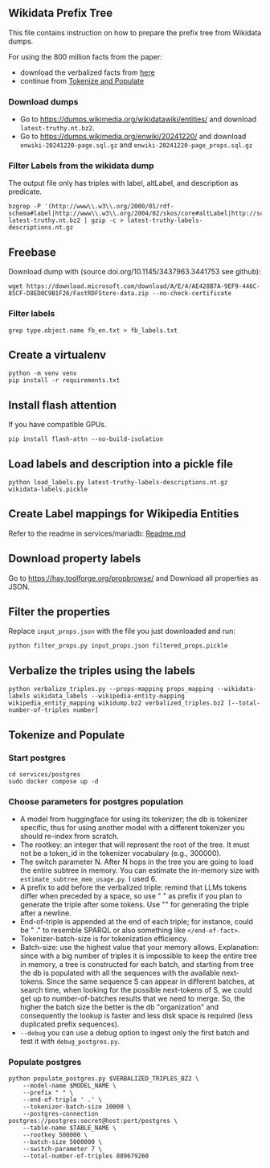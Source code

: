## Wikidata Prefix Tree
This file contains instruction on how to prepare the prefix tree from Wikidata dumps.

For using the 800 million facts from the paper:
- download the verbalized facts from [here](https://drive.google.com/file/d/1jbDHR3VYVEPjUZ4wdIOzl39rhZweVru9/view?usp=sharing)
- continue from [Tokenize and Populate](#tokenize-and-populate)

### Download dumps
- Go to https://dumps.wikimedia.org/wikidatawiki/entities/ and download `latest-truthy.nt.bz2`.
- Go to https://dumps.wikimedia.org/enwiki/20241220/ and download `enwiki-20241220-page.sql.gz` and `enwiki-20241220-page_props.sql.gz`

### Filter Labels from the wikidata dump
The output file only has triples with label, altLabel, and description as predicate.
```
bzgrep -P '(http://www\\.w3\\.org/2000/01/rdf-schema#label|http://www\\.w3\\.org/2004/02/skos/core#altLabel|http://schema\\.org/description).*\\@en\s+.' latest-truthy.nt.bz2 | gzip -c > latest-truthy-labels-descriptions.nt.gz
```

## Freebase
Download dump with (source doi.org/10.1145/3437963.3441753 see github):
```
wget https://download.microsoft.com/download/A/E/4/AE428B7A-9EF9-446C-85CF-D8ED0C9B1F26/FastRDFStore-data.zip --no-check-certificate
```

### Filter labels
```
grep type.object.name fb_en.txt > fb_labels.txt
```

## Create a virtualenv
```
python -m venv venv
pip install -r requirements.txt
```

## Install flash attention
If you have compatible GPUs.
```
pip install flash-attn --no-build-isolation
```

## Load labels and description into a pickle file
```
python load_labels.py latest-truthy-labels-descriptions.nt.gz wikidata-labels.pickle
```

## Create Label mappings for Wikipedia Entities

Refer to the readme in services/mariadb: [Readme.md](services/mariadb/Readme.md)

## Download property labels
Go to https://hay.toolforge.org/propbrowse/ and Download all properties as JSON.

## Filter the properties
Replace `input_props.json` with the file you just downloaded and run:
```
python filter_props.py input_props.json filtered_props.pickle
```

## Verbalize the triples using the labels
```
python verbalize_triples.py --props-mapping props_mapping --wikidata-labels wikidata_labels --wikipedia-entity-mapping wikipedia_entity_mapping wikidump.bz2 verbalized_triples.bz2 [--total-number-of-triples number]
```

## Tokenize and Populate

### Start postgres
```
cd services/postgres
sudo docker compose up -d
```

### Choose parameters for postgres population
- A model from huggingface for using its tokenizer; the db is tokenizer specific, thus for using another model with a different tokenizer you should re-index from scratch.
- The rootkey: an integer that will represent the root of the tree. It must not be a token_id in the tokenizer vocabulary (e.g., 300000).
- The switch parameter N. After N hops in the tree you are going to load the entire subtree in memory. You can estimate the in-memory size with `estimate_subtree_mem_usage.py`. I used 6.
- A prefix to add before the verbalized triple: remind that LLMs tokens differ when preceded by a space, so use " " as prefix if you plan to generate the triple after some tokens. Use "" for generating the triple after a newline.
- End-of-triple is appended at the end of each triple; for instance, could be " ." to resemble SPARQL or also something like `</end-of-fact>`.
- Tokenizer-batch-size is for tokenization efficiency.
- Batch-size: use the highest value that your memory allows. Explanation: since with a big number of triples it is impossible to keep the entire tree in memory, a tree is constructed for each batch, and starting from tree the db is populated with all the sequences with the available next-tokens. Since the same sequence S can appear in different batches, at search time, when looking for the possible next-tokens of S, we could get up to number-of-batches results that we need to merge. So, the higher the batch size the better is the db "organization" and consequently the lookup is faster and less disk space is required (less duplicated prefix sequences).
- `--debug` you can use a debug option to ingest only the first batch and test it with `debug_postgres.py`.

### Populate postgres
```
python populate_postgres.py $VERBALIZED_TRIPLES_BZ2 \
    --model-name $MODEL_NAME \
    --prefix " " \
    --end-of-triple ' .' \
    --tokenizer-batch-size 10000 \
    --postgres-connection postgres://postgres:secret@host:port/postgres \
    --table-name $TABLE_NAME \
    --rootkey 500000 \
    --batch-size 5000000 \
    --switch-parameter 7 \
    --total-number-of-triples 889679260
```
